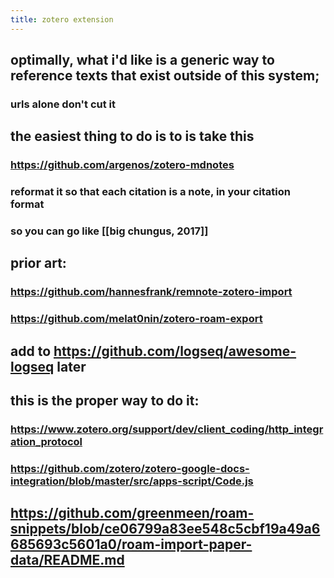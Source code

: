```yaml
---
title: zotero extension
---
```


## optimally, what i'd like is a generic way to reference texts that exist outside of this system;
### urls alone don't cut it
## the easiest thing to do is to is take this
### https://github.com/argenos/zotero-mdnotes
### reformat it so that each citation is a note, in your citation format
### so you can go like [[big chungus, 2017]]
## prior art:
### https://github.com/hannesfrank/remnote-zotero-import
### https://github.com/melat0nin/zotero-roam-export
## add to https://github.com/logseq/awesome-logseq later
## this is the proper way to do it:
### https://www.zotero.org/support/dev/client_coding/http_integration_protocol
### https://github.com/zotero/zotero-google-docs-integration/blob/master/src/apps-script/Code.js
## https://github.com/greenmeen/roam-snippets/blob/ce06799a83ee548c5cbf19a49a6685693c5601a0/roam-import-paper-data/README.md
##
